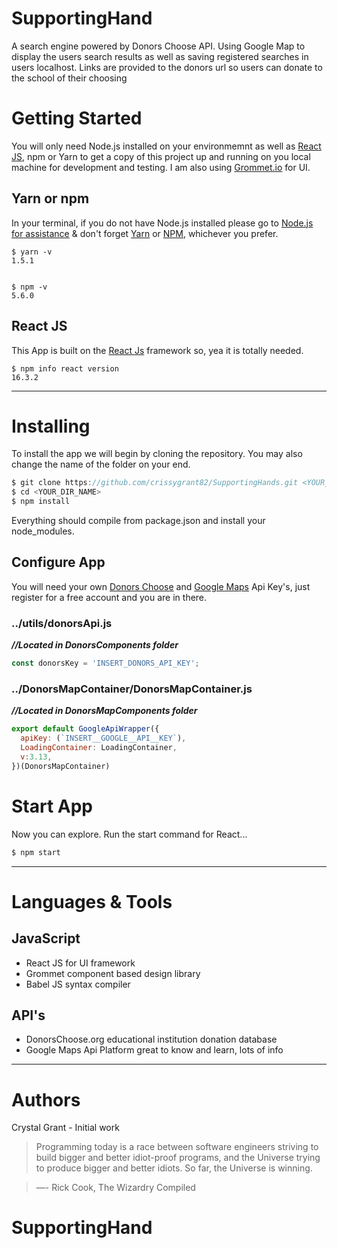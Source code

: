# SupportingHand

A search engine powered by Donors Choose API. Using Google Map to display the users search results as well as saving registered searches in users localhost. Links are provided to the donors url so users can donate to the school of their choosing

# Getting Started

You will only need Node.js installed on your environmemnt as well as [React JS](https://reactjs.org/), npm or Yarn to get a copy of this project up and running on you local machine for development and testing. I am also using [Grommet.io](http://grommet.io) for UI.

## Yarn or npm

In your terminal, if you do not have Node.js installed please go to [Node.js for assistance](https://nodejs.org/en/download/) & don't forget [Yarn](https://yarnpkg.com/en/) or [NPM](https://www.npmjs.com/), whichever you prefer.

```
$ yarn -v
1.5.1


$ npm -v
5.6.0
```

## React JS

This App is built on the [React Js](https://reactjs.org) framework so, yea it is totally needed.

```
$ npm info react version
16.3.2
```
***


# Installing

To install the app we will begin by cloning the repository. You may also change the name of the folder on your end.

```JavaScript
$ git clone https://github.com/crissygrant82/SupportingHands.git <YOUR_DIR_NAME>
$ cd <YOUR_DIR_NAME>
$ npm install
```
Everything should compile from package.json and install your node_modules.

## Configure App

You will need your own [Donors Choose](https://data.donorschoose.org) and [Google Maps](https://cloud.google.com/maps-platform/) Api Key's, just register for a free account and you are in there.

### ../utils/donorsApi.js
**_//Located in DonorsComponents folder_**

```JavaScript
const donorsKey = 'INSERT_DONORS_API_KEY';
```

### ../DonorsMapContainer/DonorsMapContainer.js
**_//Located in DonorsMapComponents folder_**

```JavaScript
export default GoogleApiWrapper({
  apiKey: (`INSERT__GOOGLE__API__KEY`),
  LoadingContainer: LoadingContainer,
  v:3.13,
})(DonorsMapContainer)
```

# Start App

Now you can explore. Run the start command for React...

```JavaScript
$ npm start
```

***

# Languages & Tools

## JavaScript

* React JS for UI framework
* Grommet component based design library
* Babel JS syntax compiler

## API's

* DonorsChoose.org educational institution donation database
* Google Maps Api Platform great to know and learn, lots of info

***

# Authors

Crystal Grant - Initial work

> Programming today is a race between software engineers striving to build bigger and better idiot-proof
> programs, and the Universe trying to produce bigger and better idiots. So far, the Universe is winning.

> ―- Rick Cook, The Wizardry Compiled

# SupportingHand
